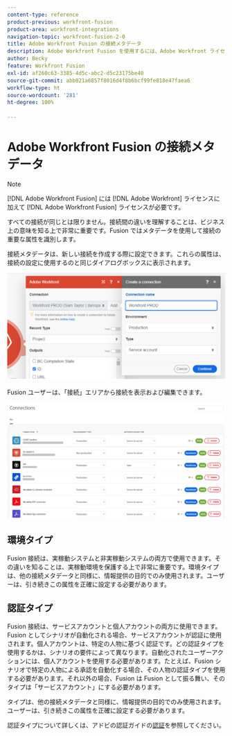 ```yaml
---
content-type: reference
product-previous: workfront-fusion
product-area: workfront-integrations
navigation-topic: workfront-fusion-2-0
title: Adobe Workfront Fusion の接続メタデータ
description: Adobe Workfront Fusion を使用するには、Adobe Workfront ライセンスに加えて、Adobe Workfront Fusion ライセンスが必要です。
author: Becky
feature: Workfront Fusion
exl-id: af260c63-3385-4d5c-abc2-d5c23175be40
source-git-commit: abb021a6857f8016d4f8b6bcf99fe818e47faea6
workflow-type: ht
source-wordcount: '281'
ht-degree: 100%

---
```


# Adobe Workfront Fusion の接続メタデータ

>[!NOTE]
>
>[!DNL Adobe Workfront Fusion] には [!DNL Adobe Workfront] ライセンスに加えて [!DNL Adobe Workfront Fusion] ライセンスが必要です。

すべての接続が同じとは限りません。接続間の違いを理解することは、ビジネス上の意味を知る上で非常に重要です。Fusion ではメタデータを使用して接続の重要な属性を識別します。

接続メタデータは、新しい接続を作成する際に設定できます。これらの属性は、接続の設定に使用するのと同じダイアログボックスに表示されます。

![接続メタデータ](assets/connection-metadata-setup.png)

Fusion ユーザーは、「接続」エリアから接続を表示および編集できます。

![「接続」エリアの接続メタデータ](assets/connections-area-metadata.png)

## 環境タイプ

Fusion 接続は、実稼動システムと非実稼動システムの両方で使用できます。その違いを知ることは、実稼動環境を保護する上で非常に重要です。環境タイプは、他の接続メタデータと同様に、情報提供の目的でのみ使用されます。ユーザーは、引き続きこの属性を正確に設定する必要があります。

## 認証タイプ

Fusion 接続は、サービスアカウントと個人アカウントの両方に使用できます。Fusion としてシナリオが自動化される場合、サービスアカウントが認証に使用されます。個人アカウントは、特定の人物に基づく認証です。どの認証タイプを使用するかは、シナリオの要件によって異なります。自動化されたユーザーアクションには、個人アカウントを使用する必要があります。たとえば、Fusion シナリオで特定の人物による承認を自動化する場合、その人物の認証タイプを使用する必要があります。それ以外の場合、Fusion は Fusion として振る舞い、そのタイプは「サービスアカウント」にする必要があります。

タイプは、他の接続メタデータと同様に、情報提供の目的でのみ使用されます。ユーザーは、引き続きこの属性を正確に設定する必要があります。

認証タイプについて詳しくは、アドビの認証ガイドの[認証](https://developer.adobe.com/developer-console/docs/guides/authentication/)を参照してください。
